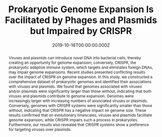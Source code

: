 ﻿---
title: "Prokaryotic Genome Expansion Is Facilitated by Phages and Plasmids but Impaired by CRISPR"
publication_types: ["2"]
# Author notes (optional)
authors: 
  - Na-L-Gao
  - Jingchao-Chen
  - Teng-Wang
  - Martin J. Lercher
  - Weihua-Chen




# Author notes (optional)
author_notes: []

publication_short: 
abstract: >-
   Viruses and plasmids can introduce novel DNA into bacterial cells, thereby creating an opportunity for genome expansion; conversely, CRISPR, the prokaryotic adaptive immune system, which targets and eliminates foreign DNAs, may impair genome expansions. Recent studies presented conflicting results over the impact of CRISPR on genome expansion. In this study, we constructed a comprehensive dataset of prokaryotic genomes and identified their associations with viruses and plasmids. We found that genomes associated with viruses and/or plasmids were significantly larger than those without, indicating that both viruses and plasmids contribute to genome expansion. Genomes were increasingly larger with increasing numbers of associated viruses or plasmids. Conversely, genomes with CRISPR systems were significantly smaller than those without, indicating that CRISPR has a negative impact on genome size. These results confirmed that on evolutionary timescales, viruses and plasmids facilitate genome expansion, while CRISPR impairs such a process in prokaryotes. Furthermore, our results also revealed that CRISPR systems show a preference for targeting viruses over plasmids.
draft: false
featured: ture

slides: null
url_pdf: ''
image:
  caption: ""
  focal_point: ""
  preview_only: false
summary: ""
url_dataset: ""
url_project: ""
url_source: ""
url_video: ""

doi: 10.3389/fmicb.2019.02254
tags:
  - Frontiers in Microbiology
publication: Frontiers in Microbiology
projects: []
date: 2019-10-16T00:00:00.000Z
url_slides: ""
publishDate: 2017-01-01T00:00:00.000Z
url_poster: ""
url_code: ""
---

